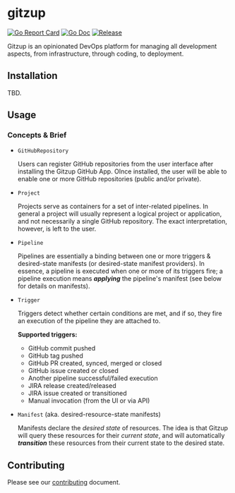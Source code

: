# gitzup

[![Go Report Card](https://goreportcard.com/badge/github.com/kfirz/gitzup?style=flat-square)](https://goreportcard.com/report/github.com/kfirz/gitzup)
[![Go Doc](https://img.shields.io/badge/godoc-reference-blue.svg?style=flat-square)](http://godoc.org/github.com/kfirz/gitzup)
[![Release](https://img.shields.io/github/release/kfirz/gitzup.svg?style=flat-square)](https://github.com/kfirz/gitzup/releases/latest)

Gitzup is an opinionated DevOps platform for managing all development aspects, from infrastructure, through coding, to deployment.

## Installation

TBD.

## Usage

### Concepts & Brief

- `GitHubRepository`

  Users can register GitHub repositories from the user interface after installing the Gitzup GitHub App. OInce installed, the user will be able to enable one or more GitHub repositories (public and/or private).
  
- `Project`

  Projects serve as containers for a set of inter-related pipelines. In general a project will usually represent a logical project or application, and not necessarily a single GitHub repository. The exact interpretation, however, is left to the user.
  
- `Pipeline`

  Pipelines are essentially a binding between one or more triggers & desired-state manifests (or desired-state manifest providers). In essence, a pipeline is executed when one or more of its triggers fire; a pipeline execution means **_applying_** the pipeline's manifest (see below for details on manifests).
  
- `Trigger`

  Triggers detect whether certain conditions are met, and if so, they fire an execution of the pipeline they are attached to.
  
  **Supported triggers:**
  
  - GitHub commit pushed
  - GitHub tag pushed
  - GitHub PR created, synced, merged or closed
  - GitHub issue created or closed 
  - Another pipeline successful/failed execution
  - JIRA release created/released                    
  - JIRA issue created or transitioned                    
  - Manual invocation (from the UI or via API)
  
- `Manifest` (aka. desired-resource-state manifests)

  Manifests declare the *desired state* of resources. The idea is that Gitzup will query these resources for their *current state*, and will automatically **_transition_** these resources from their current state to the desired state.

## Contributing

Please see our [contributing](./CONTRIBUTING.md) document.
